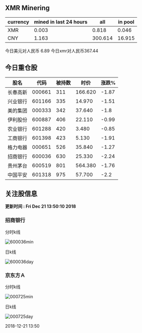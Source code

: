 ## XMR Minering

|currency|mined in last 24 hours|all|in pool|
|---|---|---|---|
|XMR|0.003|0.818|0.046|
|CNY|1.163|300.614|16.915|

今日美元对人民币 6.89	今日xmr对人民币367.44


## 今日重仓股 

|股名|代码|被持数|时价|涨跌%|
|---|---|---|---|---|
|长春高新|000661|311|166.620|-1.87|
|兴业银行|601166|335|14.970|-1.51|
|美的集团|000333|342|37.640|-1.8|
|伊利股份|600887|406|22.110|-0.99|
|农业银行|601288|420|3.480|-0.85|
|工商银行|601398|423|5.130|-1.91|
|格力电器|000651|526|35.840|-1.27|
|招商银行|600036|630|25.330|-2.24|
|贵州茅台|600519|801|564.380|-1.76|
|中国平安|601318|975|57.700|-2.2|

## 关注股信息
**更新时间 : Fri Dec 21 13:50:10 2018**
### 招商银行 
分时k线

![600036min](http://image.sinajs.cn/newchart/min/n/sh600036.gif)

日k线

![600036day](http://image.sinajs.cn/newchart/daily/n/sh600036.gif)

### 京东方Ａ 
分时k线

![000725min](http://image.sinajs.cn/newchart/min/n/sz000725.gif)

日k线

![000725day](http://image.sinajs.cn/newchart/daily/n/sz000725.gif)

2018-12-21 13:50